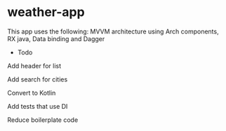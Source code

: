 # weather-app
This app uses the following: 
MVVM architecture using Arch components, RX java, Data binding and Dagger

- Todo 

Add header for list

Add search for cities 

Convert to Kotlin 

Add tests that use DI

Reduce boilerplate code
